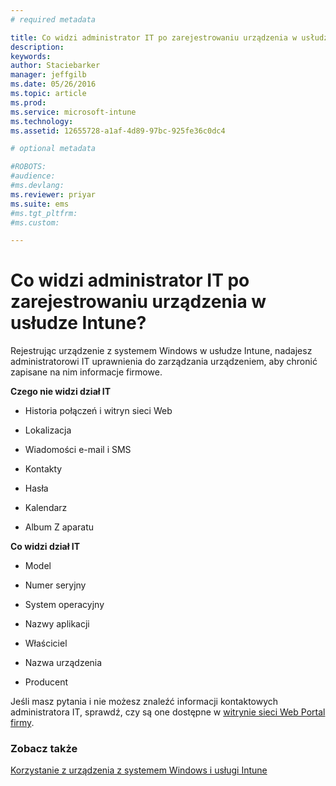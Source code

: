 ```yaml
---
# required metadata

title: Co widzi administrator IT po zarejestrowaniu urządzenia w usłudze Intune? | Microsoft Intune
description:
keywords:
author: Staciebarker
manager: jeffgilb
ms.date: 05/26/2016
ms.topic: article
ms.prod:
ms.service: microsoft-intune
ms.technology:
ms.assetid: 12655728-a1af-4d89-97bc-925fe36c0dc4

# optional metadata

#ROBOTS:
#audience:
#ms.devlang:
ms.reviewer: priyar
ms.suite: ems
#ms.tgt_pltfrm:
#ms.custom:

---
```



# Co widzi administrator IT po zarejestrowaniu urządzenia w usłudze Intune?

Rejestrując urządzenie z systemem Windows w usłudze Intune, nadajesz administratorowi IT uprawnienia do zarządzania urządzeniem, aby chronić zapisane na nim informacje firmowe.

**Czego nie widzi dział IT**

-   Historia połączeń i witryn sieci Web

-   Lokalizacja

-   Wiadomości e-mail i SMS

-   Kontakty

-   Hasła

-   Kalendarz

-   Album Z aparatu

**Co widzi dział IT**

-   Model

-   Numer seryjny

-   System operacyjny

-   Nazwy aplikacji

-   Właściciel

-   Nazwa urządzenia

-   Producent


Jeśli masz pytania i nie możesz znaleźć informacji kontaktowych administratora IT, sprawdź, czy są one dostępne w [witrynie sieci Web Portal firmy](http://portal.manage.microsoft.com).

### Zobacz także
[Korzystanie z urządzenia z systemem Windows i usługi Intune](using-your-windows-device-with-intune.md)

<!--HONumber=Jun16_HO1-->


